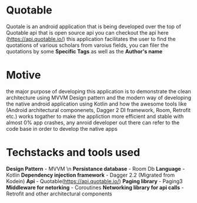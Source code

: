# Quotable

Quotale is an android application that is being developed over the top of Quotable api that is open source api you can checkout the api here (https://api.quotable.io/)
this application facilitates the user to find the quotations of various scholars from varoius fields, you can filer the quotations by some **Specific Tags** as well as the **Author's name**

# Motive

the major purpose of developing this application is to demonstrate the clean architecture using MVVM Design pattern and the modern way of developing the native android application using Kotlin and how the awesome tools like (Android architectural componenets, Dagger 2 DI framework, Room, Retrofit etc.) works togather to make the appliction more efficient and stable with almost 0% app crashes, any anroid developer out there can refer to the code base in order to develop the native apps 

# Techstacks and tools used 

**Design Pattern** - MVVM \n
**Persistance database** - Room Db
**Language** - Kotlin
**Dependency injection framework** - Dagger 2.2 (Migrated from Kodein)
**Api** - Quotable(https://api.quotable.io/)
**Paging library** - Paging3
**Middleware for netorking** - Coroutines
**Networking library for api calls** - Retrofit
and other architectural components 
 
